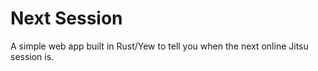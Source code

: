 # Next Session

A simple web app built in Rust/Yew to tell you when the next online Jitsu session is.
